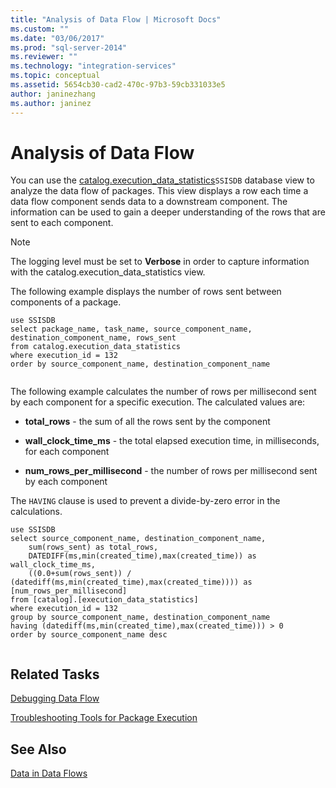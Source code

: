 ```yaml
---
title: "Analysis of Data Flow | Microsoft Docs"
ms.custom: ""
ms.date: "03/06/2017"
ms.prod: "sql-server-2014"
ms.reviewer: ""
ms.technology: "integration-services"
ms.topic: conceptual
ms.assetid: 5654cb30-cad2-470c-97b3-59cb331033e5
author: janinezhang
ms.author: janinez
---
```

# Analysis of Data Flow
  You can use the [catalog.execution_data_statistics](../relational-databases/statistics/statistics.md)`SSISDB` database view to analyze the data flow of packages. This view displays a row each time a data flow component sends data to a downstream component. The information can be used to gain a deeper understanding of the rows that are sent to each component.  
  
> [!NOTE]  
>  The logging level must be set to **Verbose** in order to capture information with the catalog.execution_data_statistics view.  
  
 The following example displays the number of rows sent between components of a package.  
  
```  
use SSISDB  
select package_name, task_name, source_component_name, destination_component_name, rows_sent  
from catalog.execution_data_statistics  
where execution_id = 132  
order by source_component_name, destination_component_name  
  
```  
  
 The following example calculates the number of rows per millisecond sent by each component for a specific execution. The calculated values are:  
  
-   **total_rows** - the sum of all the rows sent by the component  
  
-   **wall_clock_time_ms** - the total elapsed execution time, in milliseconds, for each component  
  
-   **num_rows_per_millisecond** - the number of rows per millisecond sent by each component  
  
 The `HAVING` clause is used to prevent a divide-by-zero error in the calculations.  
  
```  
use SSISDB  
select source_component_name, destination_component_name,  
    sum(rows_sent) as total_rows,  
    DATEDIFF(ms,min(created_time),max(created_time)) as wall_clock_time_ms,  
    ((0.0+sum(rows_sent)) / (datediff(ms,min(created_time),max(created_time)))) as [num_rows_per_millisecond]  
from [catalog].[execution_data_statistics]  
where execution_id = 132  
group by source_component_name, destination_component_name  
having (datediff(ms,min(created_time),max(created_time))) > 0  
order by source_component_name desc  
  
```  
  
## Related Tasks  
 [Debugging Data Flow](troubleshooting/debugging-data-flow.md)  
  
 [Troubleshooting Tools for Package Execution](troubleshooting/troubleshooting-tools-for-package-execution.md)  
  
## See Also  
 [Data in Data Flows](data-flow/data-in-data-flows.md)  
  
  
